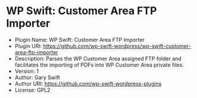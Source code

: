 # WP Swift: Customer Area FTP Importer

* Plugin Name: WP Swift: Customer Area FTP Importer
* Plugin URI: https://github.com/wp-swift-wordpress/wp-swift-customer-area-ftp-importer
* Description: Parses the WP Customer Area assigned FTP folder and facilitates the importing of PDFs into WP Customer Area private files.
* Version: 1
* Author: Gary Swift
* Author URI: https://github.com/wp-swift-wordpress-plugins
* License: GPL2